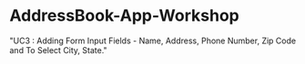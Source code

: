 # AddressBook-App-Workshop

"UC3 : Adding Form Input Fields - Name, Address, Phone Number, Zip Code and To Select City, State."

